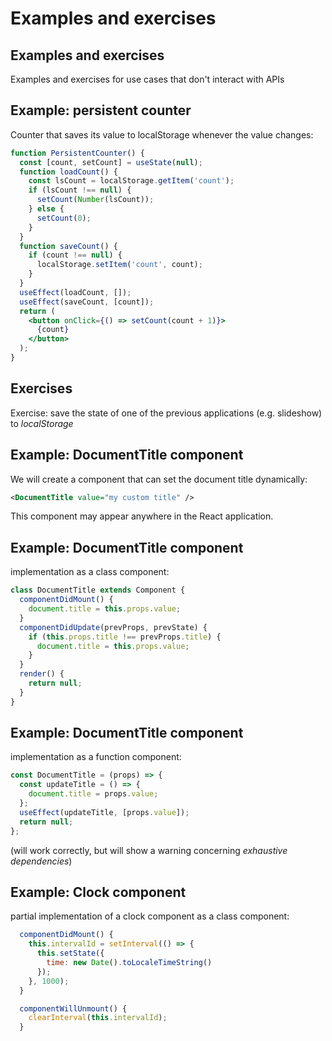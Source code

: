 # Examples and exercises

## Examples and exercises

Examples and exercises for use cases that don't interact with APIs

## Example: persistent counter

Counter that saves its value to localStorage whenever the value changes:

```jsx
function PersistentCounter() {
  const [count, setCount] = useState(null);
  function loadCount() {
    const lsCount = localStorage.getItem('count');
    if (lsCount !== null) {
      setCount(Number(lsCount));
    } else {
      setCount(0);
    }
  }
  function saveCount() {
    if (count !== null) {
      localStorage.setItem('count', count);
    }
  }
  useEffect(loadCount, []);
  useEffect(saveCount, [count]);
  return (
    <button onClick={() => setCount(count + 1)}>
      {count}
    </button>
  );
}
```

## Exercises

Exercise: save the state of one of the previous applications (e.g. slideshow) to _localStorage_

## Example: DocumentTitle component

We will create a component that can set the document title dynamically:

```xml
<DocumentTitle value="my custom title" />
```

This component may appear anywhere in the React application.

## Example: DocumentTitle component

implementation as a class component:

```jsx
class DocumentTitle extends Component {
  componentDidMount() {
    document.title = this.props.value;
  }
  componentDidUpdate(prevProps, prevState) {
    if (this.props.title !== prevProps.title) {
      document.title = this.props.value;
    }
  }
  render() {
    return null;
  }
}
```

## Example: DocumentTitle component

implementation as a function component:

```jsx
const DocumentTitle = (props) => {
  const updateTitle = () => {
    document.title = props.value;
  };
  useEffect(updateTitle, [props.value]);
  return null;
};
```

(will work correctly, but will show a warning concerning _exhaustive dependencies_)

## Example: Clock component

partial implementation of a clock component as a class component:

```jsx
  componentDidMount() {
    this.intervalId = setInterval(() => {
      this.setState({
        time: new Date().toLocaleTimeString()
      });
    }, 1000);
  }

  componentWillUnmount() {
    clearInterval(this.intervalId);
  }
```
